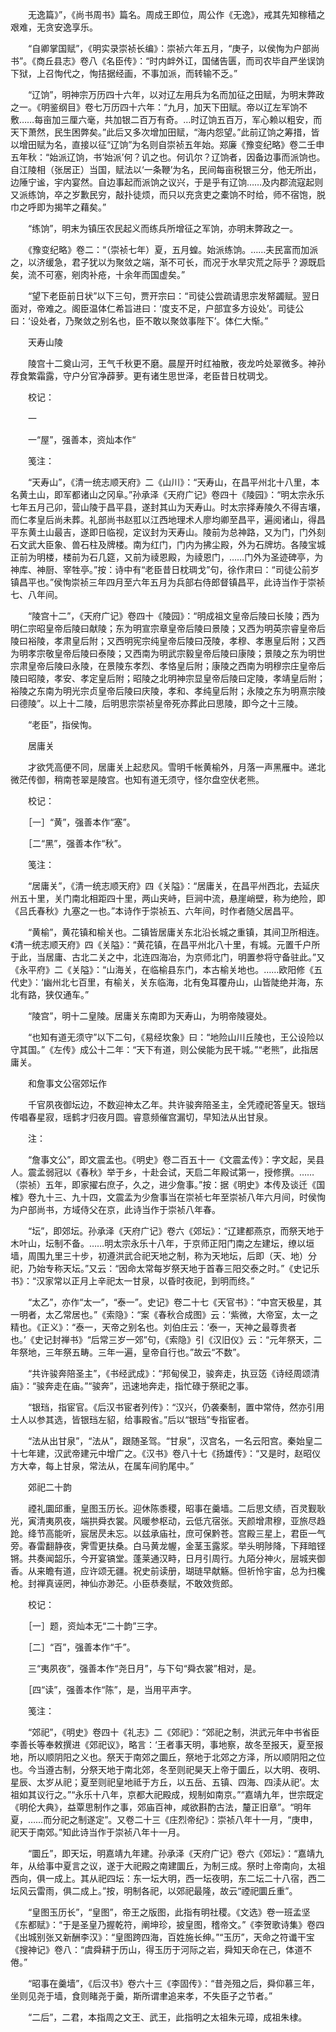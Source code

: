 <!-- { "loadSidebar": true } -->
　　无逸篇》”，《尚书周书》篇名。周成王即位，周公作《无逸》，戒其先知稼穑之艰难，无贪安逸享乐。

　　“自卿掌国赋”，《明实录崇祯长编》：崇祯六年五月，“庚子，以侯恂为户部尚书”。《商丘县志》卷八《名臣传》：“时内衅外讧，国储告匮，而司农毕自严坐误饷下狱，上召恂代之，恂拮据经画，不事加派，而转输不乏。”

　　“辽饷”，明神宗万历四十六年，以对辽左用兵为名而加征之田赋，为明末弊政之一。《明鉴纲目》卷七万历四十六年：“九月，加天下田赋。帝以辽左军饷不敷……每亩加三厘六毫，共加银二百万有奇。…时辽饷五百万，军心赖以粗安，而天下萧然，民生困弊矣。”此后又多次增加田赋，“海内怨望。”此前辽饷之筹措，皆以增田赋为名，直接以征“辽饷”为名则自崇祯五年始。郑廉《豫变纪略》卷二壬申五年秋：“始派辽饷，书‘始派’何？讥之也。何讥尔？辽饷者，因备边事而派饷也。自江陵相（张居正）当国，赋法以‘一条鞭’为名，民间每亩税银三分，他无所出，边陲宁谧，宇内宴然。自边事起而派饷之议兴，于是乎有辽饷……及内郡流寇起则又派练饷，卒之岁歉民穷，敲扑徒烦，而只以充贪吏之橐饷不时给，师不宿饱，脱巾之呼即为揭竿之藉矣。”

　　“练饷”，明末为镇压农民起义而练兵所增征之军饷，亦明末弊政之一。

　　《豫变纪略》卷二：“（崇祯七年）夏，五月蝗。始派练饷。……夫民富而加派之，以济缓急，君子犹以为聚敛之端，渐不可长，而况于水旱灾荒之际乎？源既启矣，流不可塞，剜肉补疮，十余年而国虚矣。”

　　“望下老臣前日状”以下三句，贾开宗曰：“司徒公尝疏请思宗发帑蠲赋。翌日面对，帝难之。阁臣温体仁希旨进曰：‘度支不足，户部宜多方设处’。司徒公曰：‘设处者，乃聚敛之别名也，臣不敢以聚敛事陛下’。体仁大惭。”

　　天寿山陵

　　陵宫十二奠山河，王气千秋更不磨。晨屋开时红袖散，夜龙吟处翠微多。神孙荐食繁霜露，守户分官净薜萝。更有诸生思世泽，老臣昔日枕琱戈。

　　校记：

　　一

　　一“屋”，强善本，资灿本作“

　　笺注：

　　“天寿山”，《清一统志顺天府》二《山川》：“天寿山，在昌平州北十八里，本名黄土山，即军都诸山之冈阜。”孙承泽《天府广记》卷四十《陵园》：“明太宗永乐七年五月己卯，营山陵于昌平县，遂封其山为天寿山。时太宗择寿陵久不得吉壤，而仁孝皇后尚未葬。礼部尚书赵羾以江西地理术人廖均卿至昌平，遍阅诸山，得昌平东黄土山最吉，遂即日临视，定议封为天寿山。陵前为总神路，又为门，门外刻石文武大臣象、兽石柱及牌楼。南为红门，门内为拂尘殿，外为石牌坊。各陵宝城正前为明楼，楼前为石几筵，又前为祾恩殿，为祾恩门，……门外为圣迹碑亭，为神库、神厨、宰牲亭。”按：诗中有“老臣昔日枕琱戈”句，徐作肃曰：“司徒公前岁镇昌平也。”侯恂崇祯三年四月至六年五月为兵部右侍郎督镇昌平，此诗当作于崇祯七、八年间。

　　“陵宫十二”，《天府广记》卷四十《陵园》：“明成祖文皇帝后陵曰长陵；西为明仁宗昭皇帝后陵曰献陵；东为明宣宗章皇帝后陵曰景陵；又西为明英宗睿皇帝后陵曰裕陵，孝肃皇后附；又西明宪宗纯皇帝后陵曰茂陵，孝穆、孝惠皇后附；又西为明孝宗敬皇帝后陵曰泰陵；又西南为明武宗毅皇帝后陵曰康陵；景陵之东为明世宗肃皇帝后陵曰永陵，在景陵东孝烈、孝恪皇后附；康陵之西南为明穆宗庄皇帝后陵曰昭陵，孝安、孝定皇后附；昭陵之北明神宗显皇帝后陵曰定陵，孝靖皇后附；裕陵之东南为明光宗贞皇帝后陵曰庆陵，孝和、孝纯皇后附；永陵之东为明熹宗陵曰德陵”。以上十二陵，后明思宗崇祯皇帝死亦葬此曰思陵，即今之十三陵。

　　“老臣”，指侯恂。

　　居庸关

　　才欲凭高便不同，居庸关上起悲风。雪明千帐黄榆外，月落一声黑雁中。递北微茫传御，稍南苍翠是陵宫。也知有道无须守，怪尔盘空伏老熊。

　　校记：

　　［一］“黄”，强善本作“塞”。

　　［二“黑”，强善本作“秋”。

　　笺注：

　　“居庸关”，《清一统志顺天府》四《关隘》：“居庸关，在昌平州西北，去延庆州五十里，关门南北相距四十里，两山夹峙，巨涧中流，悬崖峭壁，称为绝险，即《吕氏春秋》九塞之一也。”本诗作于崇祯五、六年间，时作者随父居昌平。

　　“黄榆”，黄花镇和榆关也。二镇皆居庸关东北沿长城之重镇，其间卫所相连。《清一统志顺天府》四《关隘》：“黄花镇，在昌平州北八十里，有城。元置千户所于此，当居庸、古北二关之中，北连四海冶，为京师北门，明置参将守备驻此。”又《永平府》二《关隘》：“山海关，在临榆县东门，本古榆关地也。……欧阳修《五代史》：‘幽州北七百里，有榆关，关东临海，北有兔耳覆舟山，山皆陡绝并海，东北有路，狭仅通车。”

　　“陵宫”，明十二皇陵。居庸关东南即为天寿山，为明帝陵寝处。

　　“也知有道无须守”以下二句，《易经坎象》曰：“地险山川丘陵也，王公设险以守其国。”《左传》成公十二年：“天下有道，则公侯能为民干城。”“老熊”，此指居庸关。

　　和詹事文公宿郊坛作

　　千官夙夜御坛边，不数迎神太乙年。共许骏奔陪圣主，全凭禋祀答皇天。银珰传唱春星寂，瑶鹤才归夜月圆。睿意频催宫漏切，早知法从出甘泉。

　　注：

　　“詹事文公”，即文震孟也。《明史》卷二百五十一《文震孟传》：字文起，吴县人。震孟弱冠以《春秋》举于乡，十赴会试，天启二年殿试第一，授修撰。……（崇祯）五年，即家擢右庶子，久之，进少詹事。”按：据《明史》本传及谈迁《国榷》卷九十三、九十四，文震孟为少詹事当在崇祯七年至崇祯八年六月间，时侯恂为户部尚书，方域侍父在京，此诗当作于崇祯八年春。

　　“坛”，即郊坛。孙承泽《天府广记》卷六《郊坛》：“辽建都燕京，而祭天地于木叶山，坛制不备。……明太宗永乐十八年，于京师正阳门南之左建坛，缭以垣墙，周围九里三十步，初遵洪武合祀天地之制，称为天地坛，后即（天、地）分祀，乃始专称天坛。”又云：“因命太常每岁祭天地于首春三阳交泰之时。”《史记乐书》：“汉家常以正月上辛祀太一甘泉，以昏时夜祀，到明而终。”

　　“太乙”，亦作“太一”，“泰一”。史记》卷二十七《天官书》：“中宫天极星，其一明者，太乙常居也。”《索隐》：“案《春秋合成图》云：‘紫微，大帝室，太一之精也。《正义》：“泰一，天帝之别名也。刘伯庄云：‘泰一，天神之最尊贵者也。’《史记封禅书》“后常三岁一郊”句，《索隐》引《汉旧仪》云：“元年祭天，二年祭地，三年祭五畴。三年一遍，皇帝自行也。”故云“不数”。

　　“共许骏奔陪圣主”，《书经武成》：“邦甸侯卫，骏奔走，执豆笾《诗经周颂清庙》：“骏奔走在庙。”“骏奔”，迅速地奔走，指忙碌于祭祀之事。

　　“银珰，指宦官。《后汉书宦者列传》：“汉兴，仍袭秦制，置中常侍，然亦引用士人以参其选，皆银珰左貂，给事殿省。”后以“银珰”专指宦者。

　　“法从出甘泉”，“法从”，跟随圣驾。“甘泉”，汉宫名，一名云阳宫。秦始皇二十七年建，汉武帝建元中增广之。《汉书》卷八十七《扬雄传》：“又是时，赵昭仪方大幸，每上甘泉，常法从，在属车间豹尾中。”

　　郊祀二十韵

　　禋礼圜邱重，皇图玉历长。迎休陈黍稷，昭事在羹墙。二后思文绩，百灵觐耿光，寅清夷夙夜，端拱舜衣裳。风暖参枢动，云低亢宿张。天颜增肃穆，亚旅尽趋跄。绛节高能听，宸居昃未忘。以兹承庙社，庶可保黔苍。宫殿三星上，君臣一气旁。春雷翻静夜，霁雪更扶桑。白马黄龙幄，金茎玉露浆。举头明陟降，下拜暗铿锵。共奏闻韶乐，今开宴镐堂。蓬莱通汉畤，日月引周行。九陌分神火，层城夹御香。从来瞻有道，应许颂无疆。祝史前读册，瑚琏早献觞。但祈怜宇宙，总为扫欃枪。封禅真诬罔，神仙亦渺茫。小臣恭奏赋，不敢效赀郎。

　　校记：

　　［一］题，资灿本无“二十韵”三字。

　　［二］“百”，强善本作“千”。

　　三“夷夙夜”，强善本作“尧日月”，与下句“舜衣裳”相对，是。

　　［四“读”，强善本作“陈”，是，当用平声字。

　　笺注：

　　“郊祀”，《明史》卷四十《礼志》二《郊祀》：“郊祀之制，洪武元年中书省臣李善长等奉敕撰进《郊祀议》，略言：‘王者事天明，事地察，故冬至报天，夏至报地，所以顺阴阳之义也。祭天于南郊之圜丘，祭地于北郊之方泽，所以顺阴阳之位也。今当遵古制，分祭天地于南北郊，冬至则祀昊天上帝于圜丘，以大明、夜明、星辰、太岁从祀；夏至则祀皇地祗于方丘，以五岳、五镇、四海、四渎从祀’。太祖如其议行之。”“永乐十八年，京都大祀殿成，规制如南京。”“嘉靖九年，世宗既定《明伦大典》，益覃思制作之事，郊庙百神，咸欲斟酌古法，釐正旧章”。“明年夏，……而分祀之制遂定”。又卷二十三《庄烈帝纪》：崇祯八年十一月，“庚申，祀天于南郊。”知此诗当作于崇祯八年十一月。

　　“圜丘”，即天坛，明嘉靖九年建。孙承泽《天府广记》卷六《郊坛》：“嘉靖九年，从给事中夏言之议，遂于大祀殿之南建圜丘，为制三成。祭时上帝南向，太祖西向，俱一成上。其从祀四坛：东一坛大明，西一坛夜明，东二坛二十八宿，西二坛风云雷雨，俱二成上。”按，明制各祀，以郊祀最隆，故云“禋祀圜丘重”。

　　“皇图玉历长”，“皇图”，帝王之版图，此指有明社稷。《文选》卷一班孟坚《东都赋》：“于是圣皇乃握乾符，阐坤珍，披皇图，稽帝文。”《李贺歌诗集》卷四《出城别张又新酬李汉》：“皇图跨四海，百姓施长绅。”“玉历”，天命之符谶干宝《搜神记》卷八：“虞舜耕于历山，得玉历于河际之岩，舜知天命在己，体道不倦。”

　　“昭事在羹墙”，《后汉书》卷六十三《李固传》：“昔尧殂之后，舜仰慕三年，坐则见尧于墙，食则睹尧于羹，斯所谓聿追来孝，不失臣子之节者。”

　　“二后”，二君，本指周之文王、武王，此指明之太祖朱元璋，成祖朱棣。

